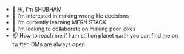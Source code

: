 - 👋 Hi, I’m SHUBHAM 
- 👀 I’m interested in making wrong life decisions
- 🌱 I’m currently learning MERN STACK
- 💞️ I’m looking to collaborate on making poor jokes
- 📫 How to reach me:if I am still on planet earth you can find me on twitter. DMs are always open

<!---
shubham280900/shubham280900 is a ✨ special ✨ repository because its `README.md` (this file) appears on your GitHub profile.
You can click the Preview link to take a look at your changes.
--->
